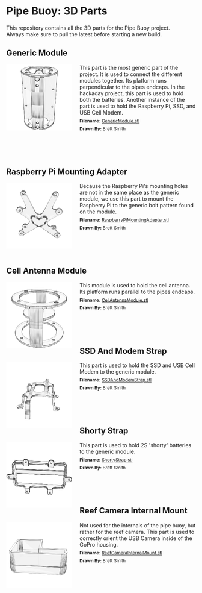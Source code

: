 # Pipe Buoy: 3D Parts

This repository contains all the 3D parts for the Pipe Buoy project.  
Always make sure to pull the latest before starting a new build.  

## Generic Module

<img src="./thumbnails/GenericModule.png" width="175" alt="Generic Module" title="Generic Module" align="left" style="margin-right:20px">This part is the most generic part of the project. It is used to connect the different modules together. Its platform runs perpendicular to the pipes endcaps. In the hackaday project, this part is used to hold both the batteries. Another instance of the part is used to hold the Raspberry Pi, SSD, and USB Cell Modem.<br><sub>**Filename:** <a href="./GenericModule.stl">GenericModule.stl</a></sub><br><sub>**Drawn By:** Brett Smith</sub>

<br><br><br>
## Raspberry Pi Mounting Adapter

<img src="./thumbnails/RaspberryPiMountingAdapter.png" width="175" alt="Raspberry Pi Mounting Adapter" title="Raspberry Pi Mounting Adapter" align="left" style="margin-right:20px">Because the Raspberry Pi's mounting holes are not in the same place as the generic module, we use this part to mount the Raspberry Pi to the generic bolt pattern found on the module.<br><sub>**Filename:** <a href="./RaspberryPiMountingAdapter.stl">RaspberryPiMountingAdapter.stl</a></sub><br><sub>**Drawn By:** Brett Smith</sub>

<br><br><br>
## Cell Antenna Module

<img src="./thumbnails/CellAntennaModule.png" width="175" alt="Cell Antenna Module" title="Cell Antenna Module" align="left" style="margin-right:20px">This module is used to hold the cell antenna. Its platform runs parallel to the pipes endcaps.<br><sub>**Filename:** <a href="./CellAntennaModule.stl">CellAntennaModule.stl</a></sub><br><sub>**Drawn By:** Brett Smith</sub>

<br><br><br>
## SSD And Modem Strap

<img src="./thumbnails/SSDAndModemStrap.png" width="175" alt="SSD And Modem Strap" title="SSD And Modem Strap" align="left" style="margin-right:20px">This part is used to hold the SSD and USB Cell Modem to the generic module.<br><sub>**Filename:** <a href="./SSDAndModemStrap.stl">SSDAndModemStrap.stl</a></sub><br><sub>**Drawn By:** Brett Smith</sub>

<br><br><br>
## Shorty Strap

<img src="./thumbnails/ShortyStrap.png" width="175" alt="Shorty Strap" title="Shorty Strap" align="left" style="margin-right:20px">This part is used to hold 2S 'shorty' batteries to the generic module.<br><sub>**Filename:** <a href="./ShortyStrap.stl">ShortyStrap.stl</a></sub><br><sub>**Drawn By:** Brett Smith</sub>

<br><br><br>
## Reef Camera Internal Mount

<img src="./thumbnails/ReefCameraInternalMount.png" width="175" alt="Reef Camera Internal Mount" title="Reef Camera Internal Mount" align="left" style="margin-right:20px">Not used for the internals of the pipe buoy, but rather for the reef camera. This part is used to correctly orient the USB Camera inside of the GoPro housing.<br><sub>**Filename:** <a href="./ReefCameraInternalMount.stl">ReefCameraInternalMount.stl</a></sub><br><sub>**Drawn By:** Brett Smith</sub>

<br><br><br>
